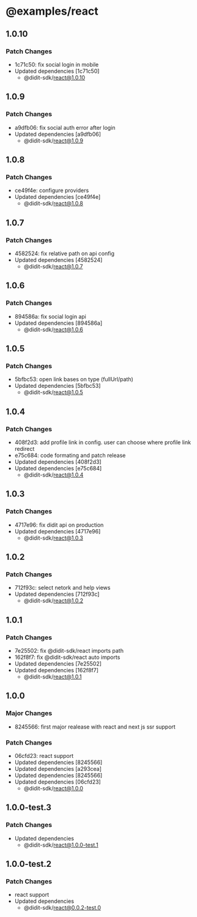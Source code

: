 # @examples/react

## 1.0.10

### Patch Changes

- 1c71c50: fix social login in mobile
- Updated dependencies [1c71c50]
  - @didit-sdk/react@1.0.10

## 1.0.9

### Patch Changes

- a9dfb06: fix social auth error after login
- Updated dependencies [a9dfb06]
  - @didit-sdk/react@1.0.9

## 1.0.8

### Patch Changes

- ce49f4e: configure providers
- Updated dependencies [ce49f4e]
  - @didit-sdk/react@1.0.8

## 1.0.7

### Patch Changes

- 4582524: fix relative path on api config
- Updated dependencies [4582524]
  - @didit-sdk/react@1.0.7

## 1.0.6

### Patch Changes

- 894586a: fix social login api
- Updated dependencies [894586a]
  - @didit-sdk/react@1.0.6

## 1.0.5

### Patch Changes

- 5bfbc53: open link bases on type (fullUrl/path)
- Updated dependencies [5bfbc53]
  - @didit-sdk/react@1.0.5

## 1.0.4

### Patch Changes

- 408f2d3: add profile link in config. user can choose where profile link redirect
- e75c684: code formating and patch release
- Updated dependencies [408f2d3]
- Updated dependencies [e75c684]
  - @didit-sdk/react@1.0.4

## 1.0.3

### Patch Changes

- 4717e96: fix didit api on production
- Updated dependencies [4717e96]
  - @didit-sdk/react@1.0.3

## 1.0.2

### Patch Changes

- 712f93c: select netork and help views
- Updated dependencies [712f93c]
  - @didit-sdk/react@1.0.2

## 1.0.1

### Patch Changes

- 7e25502: fix @didit-sdk/react imports path
- 162f8f7: fix @didit-sdk/react auto imports
- Updated dependencies [7e25502]
- Updated dependencies [162f8f7]
  - @didit-sdk/react@1.0.1

## 1.0.0

### Major Changes

- 8245566: first major realease with react and next js ssr support

### Patch Changes

- 06cfd23: react support
- Updated dependencies [8245566]
- Updated dependencies [a293cea]
- Updated dependencies [8245566]
- Updated dependencies [06cfd23]
  - @didit-sdk/react@1.0.0

## 1.0.0-test.3

### Patch Changes

- Updated dependencies
  - @didit-sdk/react@1.0.0-test.1

## 1.0.0-test.2

### Patch Changes

- react support
- Updated dependencies
  - @didit-sdk/react@0.0.2-test.0
